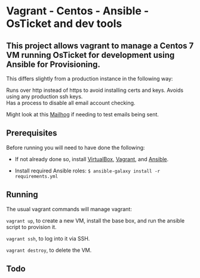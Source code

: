# Vagrant - Centos - Ansible - OsTicket and dev tools

## This project allows vagrant to manage a Centos 7 VM running OsTicket for development using Ansible for Provisioning.

This differs slightly from a production instance in the following way:

Runs over http instead of https to avoid installing certs and keys.
Avoids using any production ssh keys.  
Has a process to disable all email account checking. 

Might look at this [Mailhog](https://github.com/geerlingguy/ansible-role-mailhog) if needing to test emails being sent.

## Prerequisites

Before running you will need to have done the following:

* If not already done so, install [VirtualBox](https://www.virtualbox.org/wiki/Downloads), [Vagrant](https://www.vagrantup.com/downloads.html), and [Ansible](http://docs.ansible.com/intro_installation.html).

* Install required Ansible roles: `$ ansible-galaxy install -r requirements.yml`

## Running

The usual vagrant commands will manage vagrant:

`vagrant up`, to create a new VM, install the base box, and run the ansible script to provision it.

`vagrant ssh`, to log into it via SSH.

`vagrant destroy`, to delete the VM.

## Todo


